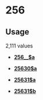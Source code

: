 # 256

## Usage

2,111 values

-   **[256\_\_$a](../../tags/256/256__a-1.md)**  

-   **[25630$a](../../tags/256/25630a-2.md)**  

-   **[25631$a](../../tags/256/25631a-3.md)**  

-   **[25631$b](../../tags/256/25631b-4.md)**  


